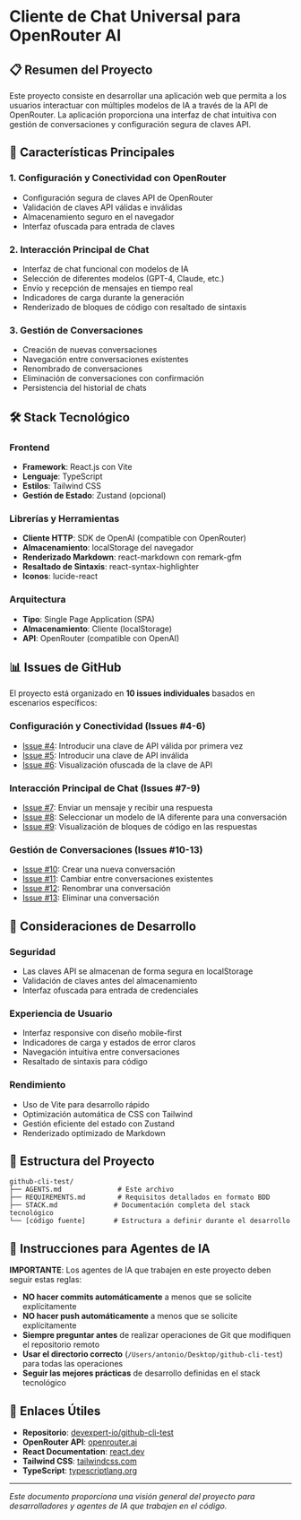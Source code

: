 # Cliente de Chat Universal para OpenRouter AI

## 📋 Resumen del Proyecto

Este proyecto consiste en desarrollar una aplicación web que permita a los usuarios interactuar con múltiples modelos de IA a través de la API de OpenRouter. La aplicación proporciona una interfaz de chat intuitiva con gestión de conversaciones y configuración segura de claves API.

## 🎯 Características Principales

### 1. Configuración y Conectividad con OpenRouter
- Configuración segura de claves API de OpenRouter
- Validación de claves API válidas e inválidas
- Almacenamiento seguro en el navegador
- Interfaz ofuscada para entrada de claves

### 2. Interacción Principal de Chat
- Interfaz de chat funcional con modelos de IA
- Selección de diferentes modelos (GPT-4, Claude, etc.)
- Envío y recepción de mensajes en tiempo real
- Indicadores de carga durante la generación
- Renderizado de bloques de código con resaltado de sintaxis

### 3. Gestión de Conversaciones
- Creación de nuevas conversaciones
- Navegación entre conversaciones existentes
- Renombrado de conversaciones
- Eliminación de conversaciones con confirmación
- Persistencia del historial de chats

## 🛠️ Stack Tecnológico

### Frontend
- **Framework**: React.js con Vite
- **Lenguaje**: TypeScript
- **Estilos**: Tailwind CSS
- **Gestión de Estado**: Zustand (opcional)

### Librerías y Herramientas
- **Cliente HTTP**: SDK de OpenAI (compatible con OpenRouter)
- **Almacenamiento**: localStorage del navegador
- **Renderizado Markdown**: react-markdown con remark-gfm
- **Resaltado de Sintaxis**: react-syntax-highlighter
- **Iconos**: lucide-react

### Arquitectura
- **Tipo**: Single Page Application (SPA)
- **Almacenamiento**: Cliente (localStorage)
- **API**: OpenRouter (compatible con OpenAI)

## 📊 Issues de GitHub

El proyecto está organizado en **10 issues individuales** basados en escenarios específicos:

### Configuración y Conectividad (Issues #4-6)
- [Issue #4](https://github.com/devexpert-io/github-cli-test/issues/4): Introducir una clave de API válida por primera vez
- [Issue #5](https://github.com/devexpert-io/github-cli-test/issues/5): Introducir una clave de API inválida
- [Issue #6](https://github.com/devexpert-io/github-cli-test/issues/6): Visualización ofuscada de la clave de API

### Interacción Principal de Chat (Issues #7-9)
- [Issue #7](https://github.com/devexpert-io/github-cli-test/issues/7): Enviar un mensaje y recibir una respuesta
- [Issue #8](https://github.com/devexpert-io/github-cli-test/issues/8): Seleccionar un modelo de IA diferente para una conversación
- [Issue #9](https://github.com/devexpert-io/github-cli-test/issues/9): Visualización de bloques de código en las respuestas

### Gestión de Conversaciones (Issues #10-13)
- [Issue #10](https://github.com/devexpert-io/github-cli-test/issues/10): Crear una nueva conversación
- [Issue #11](https://github.com/devexpert-io/github-cli-test/issues/11): Cambiar entre conversaciones existentes
- [Issue #12](https://github.com/devexpert-io/github-cli-test/issues/12): Renombrar una conversación
- [Issue #13](https://github.com/devexpert-io/github-cli-test/issues/13): Eliminar una conversación

## 🚀 Consideraciones de Desarrollo

### Seguridad
- Las claves API se almacenan de forma segura en localStorage
- Validación de claves antes del almacenamiento
- Interfaz ofuscada para entrada de credenciales

### Experiencia de Usuario
- Interfaz responsive con diseño mobile-first
- Indicadores de carga y estados de error claros
- Navegación intuitiva entre conversaciones
- Resaltado de sintaxis para código

### Rendimiento
- Uso de Vite para desarrollo rápido
- Optimización automática de CSS con Tailwind
- Gestión eficiente del estado con Zustand
- Renderizado optimizado de Markdown

## 📁 Estructura del Proyecto

```
github-cli-test/
├── AGENTS.md              # Este archivo
├── REQUIREMENTS.md        # Requisitos detallados en formato BDD
├── STACK.md              # Documentación completa del stack tecnológico
└── [código fuente]       # Estructura a definir durante el desarrollo
```

## 🤖 Instrucciones para Agentes de IA

**IMPORTANTE**: Los agentes de IA que trabajen en este proyecto deben seguir estas reglas:

- **NO hacer commits automáticamente** a menos que se solicite explícitamente
- **NO hacer push automáticamente** a menos que se solicite explícitamente
- **Siempre preguntar antes** de realizar operaciones de Git que modifiquen el repositorio remoto
- **Usar el directorio correcto** (`/Users/antonio/Desktop/github-cli-test`) para todas las operaciones
- **Seguir las mejores prácticas** de desarrollo definidas en el stack tecnológico

## 🔗 Enlaces Útiles

- **Repositorio**: [devexpert-io/github-cli-test](https://github.com/devexpert-io/github-cli-test)
- **OpenRouter API**: [openrouter.ai](https://openrouter.ai)
- **React Documentation**: [react.dev](https://react.dev)
- **Tailwind CSS**: [tailwindcss.com](https://tailwindcss.com)
- **TypeScript**: [typescriptlang.org](https://www.typescriptlang.org)

---

*Este documento proporciona una visión general del proyecto para desarrolladores y agentes de IA que trabajen en el código.*
